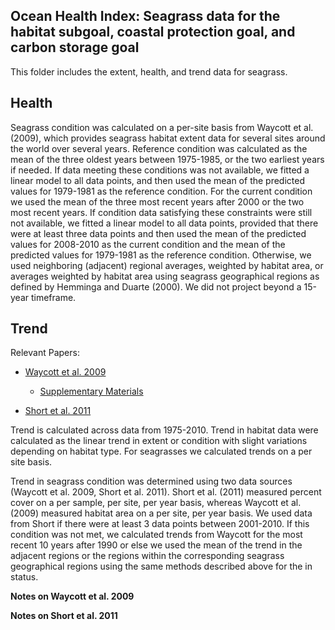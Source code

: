 ## Ocean Health Index: Seagrass data for the habitat subgoal, coastal protection goal, and carbon storage goal

This folder includes the extent, health, and trend data for seagrass. 

## Health

Seagrass condition was calculated on a per-site basis from Waycott et al. (2009), which provides seagrass habitat extent data for several sites around the world over several years. Reference condition was calculated as the mean of the three oldest years between 1975-1985, or the two earliest years if needed. If data meeting these conditions was not available, we fitted a linear model to all data points, and then used the mean of the predicted values for 1979-1981 as the reference condition. For the current condition we used the mean of the three most recent years after 2000 or the two most recent years. If condition data satisfying these constraints were still not available, we fitted a linear model to all data points, provided that there were at least three data points and then used the mean of the predicted values for 2008-2010 as the current condition and the mean of the predicted values for 1979-1981 as the reference condition. Otherwise, we used neighboring (adjacent) regional averages, weighted by habitat area, or averages weighted by habitat area using seagrass geographical regions as defined by Hemminga and Duarte (2000). We did not project beyond a 15-year timeframe.

## Trend

Relevant Papers:

 - [Waycott et al. 2009](https://www.pnas.org/content/106/30/12377) 
   - [Supplementary Materials](https://www.pnas.org/content/suppl/2009/07/08/0905620106.DCSupplemental)
    
 - [Short et al. 2011](https://www.researchgate.net/publication/235433892_Extinction_Risk_Assessment_of_the_World's_Seagrass_Species)
 
 
Trend is calculated across data from 1975-2010. Trend in habitat data were calculated as the linear trend in extent or condition with slight variations depending on habitat type. For seagrasses we calculated trends on a per site basis. 

Trend in seagrass condition was determined using two data sources (Waycott et al. 2009, Short et al. 2011). Short et al. (2011) measured percent cover on a per sample, per site, per year basis, whereas Waycott et al. (2009) measured habitat area on a per site, per year basis. We used data from Short if there were at least 3 data points between 2001-2010. If this condition was not met, we calculated trends from Waycott for the most recent 10 years after 1990 or else we used the mean of the trend in the adjacent regions or the regions within the corresponding seagrass geographical regions using the same methods described above for the in status.


**Notes on Waycott et al. 2009**

**Notes on Short et al. 2011**



